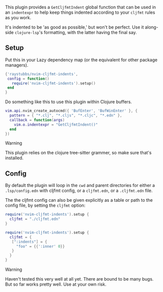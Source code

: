This plugin provides a `GetCljfmtIndent` global function
that can be used in an `indentexpr` to help keep things
indented according to your `cljfmt` rules as you work.

It's indented to be 'as good as possible,' but won't be
perfect.  Use it along-side `clojure-lsp`'s formatting,
with the latter having the final say.

## Setup
Put this in your Lazy dependency map (or the equivalent for
other package managers).
```lua
{'raystubbs/nvim-cljfmt-indents',
 config = function()
   require('nvim-cljfmt-indents').setup()
 end
}
```

Do something like this to use this plugin within Clojure
buffers.

```lua
vim.api.nvim_create_autocmd({ 'BufEnter', 'BufWinEnter' }, {
  pattern = { "*.clj", "*.cljs", "*.cljc", "*.edn" },
  callback = function(args)
    vim.o.indentexpr = "GetCljfmtIndent()"
  end 
})
```

> [!WARNING]
> This plugin relies on the clojure tree-sitter grammer,
> so make sure that's installed.

## Config
By default the plugin will loop in the `cwd` and parent
directories for either a `.lsp/config.edn` with cljfmt
config, or a `cljfmt.edn`, or a `.cljfmt.edn` file.

The the cljfmt config can also be given explicitly as
a table or path to the config file, by setting the `cljfmt`
option:

```lua
require('nvim-cljfmt-indents').setup {
  cljfmt = "./cljfmt.edn"
}

require('nvim-cljfmt-indents').setup {
  cljfmt = {
   [":indents"] = {
     "foo" = {{':inner' 0}}
   }
  }
}
```

> [!WARNING]
> Haven't tested this very well at all yet.  There are bound
> to be many bugs.  But so far works pretty well.  Use at your
> own risk.
